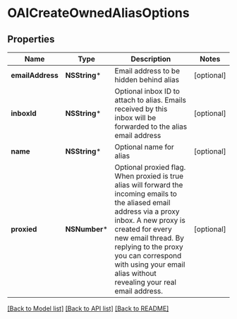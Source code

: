 # OAICreateOwnedAliasOptions

## Properties
Name | Type | Description | Notes
------------ | ------------- | ------------- | -------------
**emailAddress** | **NSString*** | Email address to be hidden behind alias | [optional] 
**inboxId** | **NSString*** | Optional inbox ID to attach to alias. Emails received by this inbox will be forwarded to the alias email address | [optional] 
**name** | **NSString*** | Optional name for alias | [optional] 
**proxied** | **NSNumber*** | Optional proxied flag. When proxied is true alias will forward the incoming emails to the aliased email address via a proxy inbox. A new proxy is created for every new email thread. By replying to the proxy you can correspond with using your email alias without revealing your real email address. | [optional] 

[[Back to Model list]](../README.md#documentation-for-models) [[Back to API list]](../README.md#documentation-for-api-endpoints) [[Back to README]](../README.md)


